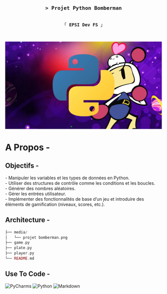 <h3 align="center">
        <samp>&gt; Projet Python Bomberman
        </samp>
</h3>


<p align="center"> 
  <samp>
    <br>
    「 <b>EPSI Dev FS</b> 」
    <br>
  </samp>
</p>

<br/>

![projet bomberman](media/projet%20bomberman.png)

 # A Propos -
 ## Objectifs -

 <p>
- Manipuler les variables et les types de données en Python.
         <br/>
- Utiliser des structures de contrôle comme les conditions et les boucles.
         <br/>
- Générer des nombres aléatoires.
         <br/>
- Gérer les entrées utilisateur.
         <br/>
- Implémenter des fonctionnalités de base d’un jeu et introduire des éléments de gamification
  (niveaux, scores, etc.). 
 </p>

## Architecture -

```php
├── media/
│   └── projet bomberman.png
├── game.py
├── plate.py
├── player.py
└── README.md
```

## Use To Code -

![PyCharms](https://img.shields.io/badge/PyCharm-000000?style=for-the-badge&logo=pycharm&logoColor=white)
![Python](https://img.shields.io/badge/python-3670A0?style=for-the-badge&logo=python&logoColor=ffdd54)
![Markdown](https://img.shields.io/badge/Markdown-000000?style=for-the-badge&logo=markdown&logoColor=white)




